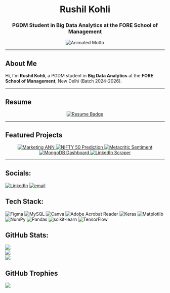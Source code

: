 <h1 align="center">
  <strong>Rushil Kohli</strong>
</h1>

<h3 align="center">
  PGDM Student in Big Data Analytics at the FORE School of Management
</h3>

<p align="center">
  <img src="https://readme-typing-svg.demolab.com?font=Fira+Code&size=24&pause=1000&color=00A9FF&center=true&vCenter=true&width=800&lines=TO+INFINITY+AND+BEYOND+!" alt="Animated Motto" />
</p>




---

## About Me

Hi, I'm **Rushil Kohli**, a PGDM student in **Big Data Analytics** at the **FORE School of Management**, New Delhi (Batch 2024-2026).

---

## Resume

<p align="center">
  <a href="https://drive.google.com/file/d/1eDG5uDATY6Lw9BB9F96_aok3TlYHebY_/view?usp=sharing" target="_blank">
    <img src="https://img.shields.io/badge/📄 View Resume-00A9FF?style=for-the-badge&logo=googledrive&logoColor=white" alt="Resume Badge">
  </a>
</p>

---

## Featured Projects

<p align="center">

  <a href="https://deep-learning-y9mzjiqycyib63ewyfwkgg.streamlit.app/" target="_blank">
    <img alt="Marketing ANN" src="https://img.shields.io/badge/Marketing%20ANN-Dashboard-blueviolet?style=for-the-badge&logo=streamlit&logoColor=white" />
  </a>

  <a href="https://github.com/Rushil-K/NIFTY50-LSTM" target="_blank">
    <img alt="NIFTY 50 Prediction" src="https://img.shields.io/badge/NIFTY50-LSTM%20Model-orange?style=for-the-badge&logo=python&logoColor=white" />
  </a>

  <a href="https://github.com/Rushil-K/Metacritic-Sentiment-Analysis" target="_blank">
    <img alt="Metacritic Sentiment" src="https://img.shields.io/badge/Metacritic%20Sentiment-RNN+Scraper-yellowgreen?style=for-the-badge&logo=beautifulsoup&logoColor=white" />
  </a>

  <a href="https://github.com/Rushil-K/MongoDB-Atlas-Charts-Dashboard" target="_blank">
    <img alt="MongoDB Dashboard" src="https://img.shields.io/badge/MongoDB%20Atlas-Movie%20Dashboard-forestgreen?style=for-the-badge&logo=mongodb&logoColor=white" />
  </a>

  <a href="https://github.com/Rushil-K/LinkedIn-Alumni-Scraper" target="_blank">
    <img alt="LinkedIn Scraper" src="https://img.shields.io/badge/LinkedIn%20Scraper-Alumni%20Network-lightblue?style=for-the-badge&logo=linkedin&logoColor=white" />
  </a>

</p>

---




## Socials:
[![LinkedIn](https://img.shields.io/badge/LinkedIn-%230077B5.svg?logo=linkedin&logoColor=white)](https://linkedin.com/in/rushilkohli14) [![email](https://img.shields.io/badge/Email-D14836?logo=gmail&logoColor=white)](mailto:055027@fsm.ac.in) 

## Tech Stack:
![Figma](https://img.shields.io/badge/figma-%23F24E1E.svg?style=flat-square&logo=figma&logoColor=white) ![MySQL](https://img.shields.io/badge/mysql-4479A1.svg?style=flat-square&logo=mysql&logoColor=white) ![Canva](https://img.shields.io/badge/Canva-%2300C4CC.svg?style=flat-square&logo=Canva&logoColor=white) ![Adobe Acrobat Reader](https://img.shields.io/badge/Adobe%20Acrobat%20Reader-EC1C24.svg?style=flat-square&logo=Adobe%20Acrobat%20Reader&logoColor=white) ![Keras](https://img.shields.io/badge/Keras-%23D00000.svg?style=flat-square&logo=Keras&logoColor=white) ![Matplotlib](https://img.shields.io/badge/Matplotlib-%23ffffff.svg?style=flat-square&logo=Matplotlib&logoColor=black) ![NumPy](https://img.shields.io/badge/numpy-%23013243.svg?style=flat-square&logo=numpy&logoColor=white) ![Pandas](https://img.shields.io/badge/pandas-%23150458.svg?style=flat-square&logo=pandas&logoColor=white) ![scikit-learn](https://img.shields.io/badge/scikit--learn-%23F7931E.svg?style=flat-square&logo=scikit-learn&logoColor=white) ![TensorFlow](https://img.shields.io/badge/TensorFlow-%23FF6F00.svg?style=flat-square&logo=TensorFlow&logoColor=white)

## GitHub Stats:
![](https://github-readme-stats.vercel.app/api?username=Rushil-K&theme=tokyonight&hide_border=false&include_all_commits=false&count_private=false)<br/>
![](https://nirzak-streak-stats.vercel.app/?user=Rushil-K&theme=tokyonight&hide_border=false)<br/>
![](https://github-readme-stats.vercel.app/api/top-langs/?username=Rushil-K&theme=tokyonight&hide_border=false&include_all_commits=false&count_private=false&layout=compact)

## GitHub Trophies
![](https://github-profile-trophy.vercel.app/?username=Rushil-K&theme=radical&no-frame=true&no-bg=false&margin-w=4)
